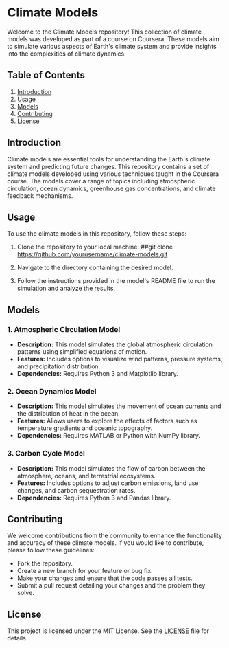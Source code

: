 # Climate Models

Welcome to the Climate Models repository! This collection of climate models was developed as part of a course on Coursera. These models aim to simulate various aspects of Earth's climate system and provide insights into the complexities of climate dynamics.

## Table of Contents

1. [Introduction](#introduction)
2. [Usage](#usage)
3. [Models](#models)
4. [Contributing](#contributing)
5. [License](#license)

## Introduction

Climate models are essential tools for understanding the Earth's climate system and predicting future changes. This repository contains a set of climate models developed using various techniques taught in the Coursera course. The models cover a range of topics including atmospheric circulation, ocean dynamics, greenhouse gas concentrations, and climate feedback mechanisms.

## Usage

To use the climate models in this repository, follow these steps:

1. Clone the repository to your local machine:
##git clone https://github.com/yourusername/climate-models.git

2. Navigate to the directory containing the desired model.

3. Follow the instructions provided in the model's README file to run the simulation and analyze the results.

## Models

### 1. Atmospheric Circulation Model

- **Description:** This model simulates the global atmospheric circulation patterns using simplified equations of motion.
- **Features:** Includes options to visualize wind patterns, pressure systems, and precipitation distribution.
- **Dependencies:** Requires Python 3 and Matplotlib library.

### 2. Ocean Dynamics Model

- **Description:** This model simulates the movement of ocean currents and the distribution of heat in the ocean.
- **Features:** Allows users to explore the effects of factors such as temperature gradients and oceanic topography.
- **Dependencies:** Requires MATLAB or Python with NumPy library.

### 3. Carbon Cycle Model

- **Description:** This model simulates the flow of carbon between the atmosphere, oceans, and terrestrial ecosystems.
- **Features:** Includes options to adjust carbon emissions, land use changes, and carbon sequestration rates.
- **Dependencies:** Requires Python 3 and Pandas library.

## Contributing

We welcome contributions from the community to enhance the functionality and accuracy of these climate models. If you would like to contribute, please follow these guidelines:

- Fork the repository.
- Create a new branch for your feature or bug fix.
- Make your changes and ensure that the code passes all tests.
- Submit a pull request detailing your changes and the problem they solve.

## License

This project is licensed under the MIT License. See the [LICENSE](LICENSE) file for details.
